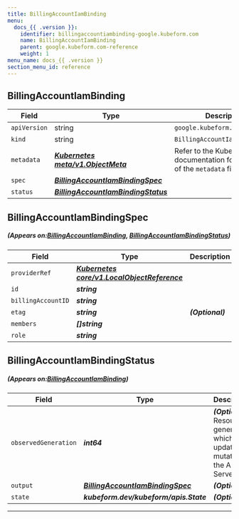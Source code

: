 ```yaml
---
title: BillingAccountIamBinding
menu:
  docs_{{ .version }}:
    identifier: billingaccountiambinding-google.kubeform.com
    name: BillingAccountIamBinding
    parent: google.kubeform.com-reference
    weight: 1
menu_name: docs_{{ .version }}
section_menu_id: reference
---
```


## BillingAccountIamBinding
| Field | Type | Description |
| ------ | ----- | ----------- |
| `apiVersion` | string | `google.kubeform.com/v1alpha1` |
|    `kind` | string | `BillingAccountIamBinding` |
| `metadata` | ***[Kubernetes meta/v1.ObjectMeta](https://kubernetes.io/docs/reference/generated/kubernetes-api/v1.13/#objectmeta-v1-meta)***|Refer to the Kubernetes API documentation for the fields of the `metadata` field.|
| `spec` | ***[BillingAccountIamBindingSpec](#BillingAccountIamBindingSpec)***||
| `status` | ***[BillingAccountIamBindingStatus](#BillingAccountIamBindingStatus)***||
## BillingAccountIamBindingSpec
##### (Appears on:[BillingAccountIamBinding](#BillingAccountIamBinding), [BillingAccountIamBindingStatus](#BillingAccountIamBindingStatus))
| Field | Type | Description |
| ------ | ----- | ----------- |
| `providerRef` | ***[Kubernetes core/v1.LocalObjectReference](https://kubernetes.io/docs/reference/generated/kubernetes-api/v1.13/#localobjectreference-v1-core)***||
| `id` | ***string***||
| `billingAccountID` | ***string***||
| `etag` | ***string***| ***(Optional)*** |
| `members` | ***[]string***||
| `role` | ***string***||
## BillingAccountIamBindingStatus
##### (Appears on:[BillingAccountIamBinding](#BillingAccountIamBinding))
| Field | Type | Description |
| ------ | ----- | ----------- |
| `observedGeneration` | ***int64***| ***(Optional)*** Resource generation, which is updated on mutation by the API Server.|
| `output` | ***[BillingAccountIamBindingSpec](#BillingAccountIamBindingSpec)***| ***(Optional)*** |
| `state` | ***kubeform.dev/kubeform/apis.State***| ***(Optional)*** |
---
